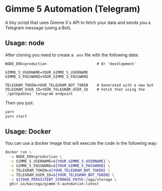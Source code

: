 # Gimme 5 Automation (Telegram)

A tiny script that uses Gimme 5's API to fetch your data and sends you a Telegram message (using a Bot).

## Usage: node

After cloning you need to create a `.env` file with the following data:

```
NODE_ENV=production                       # Or 'development'

GIMME_5_USERNAME=YOUR_GIMME_5_USERNAME
GIMME_5_PASSWORD=YOUR_GIMME_5_PASSWORD   

TELEGRAM_TOKEN=YOUR_TELEGRAM_BOT_TOKEN    # Generated with a new bot
TELEGRAM_USER_ID=YOUR_TELEGRAM_USER_ID    # Fetch that using the `/getUpdates` telegram endpoint
```
Then you just:

```bash
yarn 
yarn start
```

## Usage: Docker 

You can use a docker image that will execute the code in the following way: 

```bash
docker run \
  -e NODE_ENV=production \
  -e GIMME_5_USERNAME=${YOUR_GIMME_5_USERNAME} \
  -e GIMME_5_PASSWORD=${YOUR_GIMME_5_PASSWORD} \
  -e TELEGRAM_TOKEN=${YOUR_TELEGRAM_BOT_TOKEN} \
  -e TELEGRAM_USER_ID=${YOUR_TELEGRAM_BOT_TOKEN} \
  -v ${YOUR_PERSISTENT_STORAGE_PATH}:/app/storage \
  ghcr.io/baccega/gimme-5-automation:latest
```
